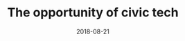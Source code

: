---
layout: post
categories: 
- talk
title: "The opportunity of civic tech"
location: "Chi Hack Night"
date: 2018-08-21
image: /images/talks/chn-opportunity-of-civic-tech.jpg
description: "It is said that Chicago has one of the strongest and most vibrant civic technology communities in the world, but what even is civic tech? What are the opportunities in the civic tech space and what has changed over the past few years that make these opportunities possible? As Founder of Chi Hack Night and DataMade, I answer these questions (and more!)."
link: https://chihacknight.org/events/2018/08/21/derek-eder.html
tags: presentation
medium: video
featured: false
published: true
---